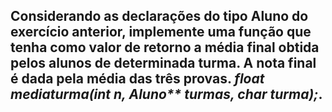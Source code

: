 ## Considerando as declarações do tipo Aluno do exercício anterior, implemente uma função que tenha como valor de retorno a média final obtida pelos alunos de determinada turma. A nota final é dada pela média das três provas. _float mediaturma(int n, Aluno** turmas, char turma);_.

